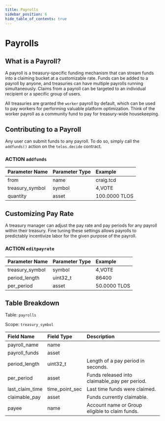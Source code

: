 ```yaml
---
title: Payrolls
sidebar_position: 6
hide_table_of_contents: true
---
```



# Payrolls

## What is a Payroll?

A payroll is a treasury-specific funding mechanism that can stream funds into a claiming bucket at a customizable rate. Funds can be added to a payroll by anyone, and treasuries can have multiple payrolls running simultaneously. Claims from a payroll can be targeted to an individual recipient or a specific group of users.

All treasuries are granted the `worker` payroll by default, which can be used to pay workers for performing valuable platform optimization. Think of the worker payroll as a community fund to pay for treasury-wide housekeeping.

## Contributing to a Payroll

Any user can submit funds to any payroll. To do so, simply call the `addfunds()` action on the `telos.decide` contract.

### ACTION `addfunds`

| Parameter Name | Parameter Type | Example |
| :--- | :--- | :--- |
| from | name | craig.tcd |
| treasury\_symbol | symbol | 4,VOTE |
| quantity | asset | 100.0000 TLOS |

## Customizing Pay Rate

A treasury manager can adjust the pay rate and pay periods for any payroll within their treasury. Fine tuning these settings allows payrolls to predictably incentivize labor for the given purpose of the payroll.

### ACTION `editpayrate`

| Parameter Name | Parameter Type | Example |
| :--- | :--- | :--- |
| treasury\_symbol | symbol | 4,VOTE |
| period\_length | uint32\_t | 86400 |
| per\_period | asset | 50.0000 TLOS |

## Table Breakdown

Table: `payrolls`

Scope: `treasury_symbol`

| Field Name | Field Type | Description |
| :--- | :--- | :--- |
| payroll\_name | name |  |
| payroll\_funds | asset |  |
| period\_length | uint32\_t | Length of a pay period in seconds. |
| per\_period | asset | Funds released into claimable\_pay per period. |
| last\_claim\_time | time\_point\_sec | Last time funds were claimed. |
| claimable\_pay | asset | Funds currently claimable. |
| payee | name | Account name or Group eligible to claim funds. |

